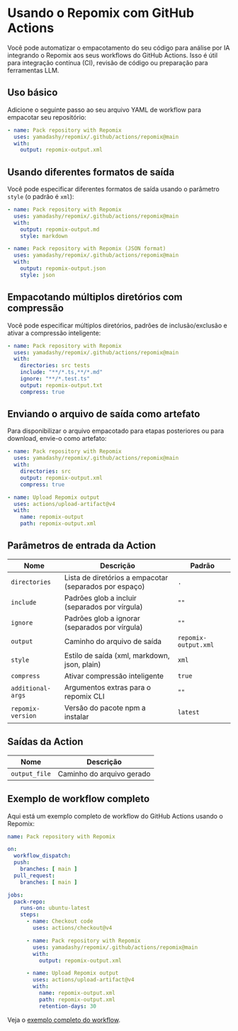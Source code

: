 # Usando o Repomix com GitHub Actions

Você pode automatizar o empacotamento do seu código para análise por IA integrando o Repomix aos seus workflows do GitHub Actions. Isso é útil para integração contínua (CI), revisão de código ou preparação para ferramentas LLM.

## Uso básico

Adicione o seguinte passo ao seu arquivo YAML de workflow para empacotar seu repositório:

```yaml
- name: Pack repository with Repomix
  uses: yamadashy/repomix/.github/actions/repomix@main
  with:
    output: repomix-output.xml
```

## Usando diferentes formatos de saída

Você pode especificar diferentes formatos de saída usando o parâmetro `style` (o padrão é `xml`):

```yaml
- name: Pack repository with Repomix
  uses: yamadashy/repomix/.github/actions/repomix@main
  with:
    output: repomix-output.md
    style: markdown
```

```yaml
- name: Pack repository with Repomix (JSON format)
  uses: yamadashy/repomix/.github/actions/repomix@main
  with:
    output: repomix-output.json
    style: json
```

## Empacotando múltiplos diretórios com compressão

Você pode especificar múltiplos diretórios, padrões de inclusão/exclusão e ativar a compressão inteligente:

```yaml
- name: Pack repository with Repomix
  uses: yamadashy/repomix/.github/actions/repomix@main
  with:
    directories: src tests
    include: "**/*.ts,**/*.md"
    ignore: "**/*.test.ts"
    output: repomix-output.txt
    compress: true
```

## Enviando o arquivo de saída como artefato

Para disponibilizar o arquivo empacotado para etapas posteriores ou para download, envie-o como artefato:

```yaml
- name: Pack repository with Repomix
  uses: yamadashy/repomix/.github/actions/repomix@main
  with:
    directories: src
    output: repomix-output.xml
    compress: true

- name: Upload Repomix output
  uses: actions/upload-artifact@v4
  with:
    name: repomix-output
    path: repomix-output.xml
```

## Parâmetros de entrada da Action

| Nome               | Descrição                                   | Padrão            |
|--------------------|---------------------------------------------|-------------------|
| `directories`      | Lista de diretórios a empacotar (separados por espaço) | `.`         |
| `include`          | Padrões glob a incluir (separados por vírgula) | `""`         |
| `ignore`           | Padrões glob a ignorar (separados por vírgula) | `""`         |
| `output`           | Caminho do arquivo de saída                  | `repomix-output.xml`     |
| `style`            | Estilo de saída (xml, markdown, json, plain)       | `xml`             |
| `compress`         | Ativar compressão inteligente                | `true`            |
| `additional-args`  | Argumentos extras para o repomix CLI         | `""`         |
| `repomix-version`  | Versão do pacote npm a instalar              | `latest`          |

## Saídas da Action

| Nome          | Descrição                        |
|---------------|----------------------------------|
| `output_file` | Caminho do arquivo gerado         |

## Exemplo de workflow completo

Aqui está um exemplo completo de workflow do GitHub Actions usando o Repomix:

```yaml
name: Pack repository with Repomix

on:
  workflow_dispatch:
  push:
    branches: [ main ]
  pull_request:
    branches: [ main ]

jobs:
  pack-repo:
    runs-on: ubuntu-latest
    steps:
      - name: Checkout code
        uses: actions/checkout@v4

      - name: Pack repository with Repomix
        uses: yamadashy/repomix/.github/actions/repomix@main
        with:
          output: repomix-output.xml

      - name: Upload Repomix output
        uses: actions/upload-artifact@v4
        with:
          name: repomix-output.xml
          path: repomix-output.xml
          retention-days: 30
```

Veja o [exemplo completo do workflow](https://github.com/yamadashy/repomix/blob/main/.github/workflows/pack-repository.yml).

